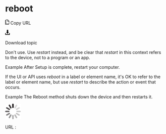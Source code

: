 # reboot

![Copy URL](media/reboot/Copy.png)
Copy URL

![Download](media/reboot/Download.png)

Download topic

Don't use. Use *restart* instead, and be clear that *restart* in this context refers to the device, not to a program or an app.

Example After Setup is complete, restart your computer.

If the UI or API uses *reboot* in a label or element name, it's OK to refer to the label or element name, but use *restart* to describe the action or event that occurs.

Example The Reboot method shuts down the device and then restarts it.

![In progress](media/reboot/activity-large.gif)

URL :
